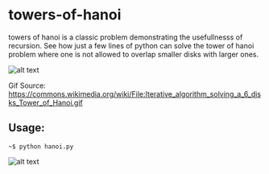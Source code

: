 # towers-of-hanoi

towers of hanoi is a classic problem demonstrating the usefullnesss of recursion. See how just a few lines of python can solve the tower of hanoi problem where one is not allowed to overlap smaller disks with larger ones.

![alt text](https://upload.wikimedia.org/wikipedia/commons/thumb/8/8d/Iterative_algorithm_solving_a_6_disks_Tower_of_Hanoi.gif/240px-Iterative_algorithm_solving_a_6_disks_Tower_of_Hanoi.gif)

Gif Source: https://commons.wikimedia.org/wiki/File:Iterative_algorithm_solving_a_6_disks_Tower_of_Hanoi.gif


## Usage:


```~$ python hanoi.py```

![alt text](https://github.com/bradegan/towers-of-hanoi/blob/master/hanoi_visualization.gif?raw=true)
